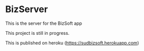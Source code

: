 # BizServer
This is the server for the BizSoft app

This project is still in progress.

This is published on heroku (https://sudbizsoft.herokuapp.com)
